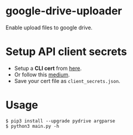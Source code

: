 # google-drive-uploader
Enable upload files to google drive.

# Setup API client secrets
* Setup a **CLI cert** from [here](https://console.developers.google.com/flows/enableapi?apiid=drive). 
* Or follow this [medium](https://medium.com/@newlife617/%E7%A8%8B%E5%BC%8F-python-google-drive-api-eebeb58876ef).
* Save your cert file as `client_secrets.json`.

# Usage
```
$ pip3 install --upgrade pydrive argparse
$ python3 main.py -h
```
